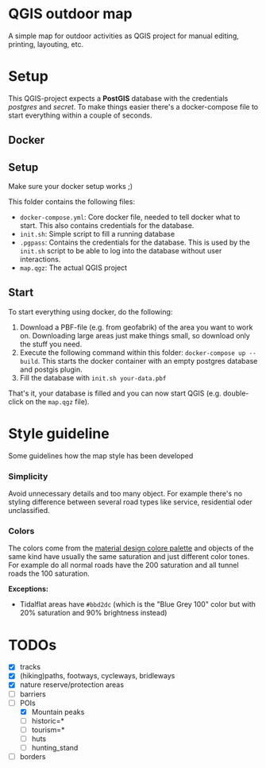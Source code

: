 # QGIS outdoor map

A simple map for outdoor activities as QGIS project for manual editing, printing, layouting, etc.

# Setup

This QGIS-project expects a **PostGIS** database with the credentials *postgres* and *secret*.
To make things easier there's a docker-compose file to start everything within a couple of seconds.

## Docker

## Setup

Make sure your docker setup works ;)

This folder contains the following files:

* `docker-compose.yml`: Core docker file, needed to tell docker what to start. This also contains credentials for the database.
* `init.sh`: Simple script to fill a running database
* `.pgpass`: Contains the credentials for the database. This is used by the `init.sh` script to be able to log into the database without user interactions.
* `map.qgz`: The actual QGIS project

## Start
To start everything using docker, do the following:

1. Download a PBF-file (e.g. from geofabrik) of the area you want to work on. Downloading large areas just make things small, so download only the stuff you need.
2. Execute the following command within this folder: `docker-compose up --build`. This starts the docker container with an empty postgres database and postgis plugin.
3. Fill the database with `init.sh your-data.pbf`

That's it, your database is filled and you can now start QGIS (e.g. double-click on the `map.qgz` file).

# Style guideline

Some guidelines how the map style has been developed

### Simplicity

Avoid unnecessary details and too many object.
For example there's no styling difference between several road types like service, residential oder unclassified.

### Colors

The colors come from the [material design colore palette](https://material.io/design/color/the-color-system.html#tools-for-picking-colors) and objects of the same kind have usually the same saturation and just different color tones.
For example do all normal roads have the 200 saturation and all tunnel roads the 100 saturation.

**Exceptions:**

* Tidalflat areas have `#bbd2dc` (which is the "Blue Grey 100" color but with 20% saturation and 90% brightness instead)

# TODOs

* [x] tracks
* [x] (hiking)paths, footways, cycleways, bridleways
* [x] nature reserve/protection areas
* [ ] barriers
* [ ] POIs
  * [x] Mountain peaks
  * [ ] historic=*
  * [ ] tourism=*
  * [ ] huts
  * [ ] hunting_stand
* [ ] borders
